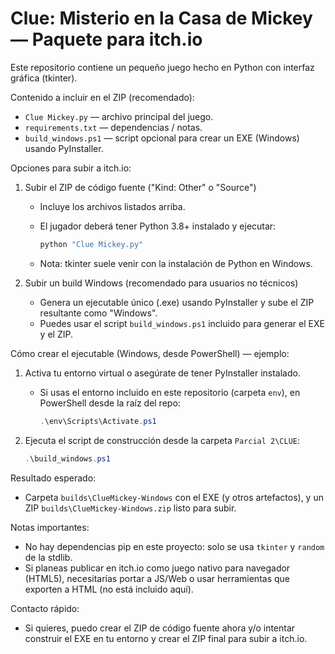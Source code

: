 # Clue: Misterio en la Casa de Mickey — Paquete para itch.io

Este repositorio contiene un pequeño juego hecho en Python con interfaz gráfica (tkinter).

Contenido a incluir en el ZIP (recomendado):
- `Clue Mickey.py` — archivo principal del juego.
- `requirements.txt` — dependencias / notas.
- `build_windows.ps1` — script opcional para crear un EXE (Windows) usando PyInstaller.

Opciones para subir a itch.io:

1) Subir el ZIP de código fuente ("Kind: Other" o "Source")
   - Incluye los archivos listados arriba.
   - El jugador deberá tener Python 3.8+ instalado y ejecutar:

     ```powershell
     python "Clue Mickey.py"
     ```

   - Nota: tkinter suele venir con la instalación de Python en Windows.

2) Subir un build Windows (recomendado para usuarios no técnicos)
   - Genera un ejecutable único (.exe) usando PyInstaller y sube el ZIP resultante como "Windows".
   - Puedes usar el script `build_windows.ps1` incluido para generar el EXE y el ZIP.

Cómo crear el ejecutable (Windows, desde PowerShell) — ejemplo:

1. Activa tu entorno virtual o asegúrate de tener PyInstaller instalado.
   - Si usas el entorno incluido en este repositorio (carpeta `env`), en PowerShell desde la raíz del repo:

     ```powershell
     .\env\Scripts\Activate.ps1
     ```

2. Ejecuta el script de construcción desde la carpeta `Parcial 2\CLUE`:

   ```powershell
   .\build_windows.ps1
   ```

Resultado esperado:
- Carpeta `builds\ClueMickey-Windows` con el EXE (y otros artefactos), y un ZIP `builds\ClueMickey-Windows.zip` listo para subir.

Notas importantes:
- No hay dependencias pip en este proyecto: solo se usa `tkinter` y `random` de la stdlib.
- Si planeas publicar en itch.io como juego nativo para navegador (HTML5), necesitarías portar a JS/Web o usar herramientas que exporten a HTML (no está incluido aquí).

Contacto rápido:
- Si quieres, puedo crear el ZIP de código fuente ahora y/o intentar construir el EXE en tu entorno y crear el ZIP final para subir a itch.io.
